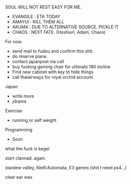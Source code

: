 SOUL WILL NOT REST EASY FOR ME.
- EVANGILE : ETA TODAY
- AMAYUI : KILL THEM ALL
- AKUMA : DUE TO ALTERNATIVE SOURCE, PICKLE IT
- CHAOS : NEXT FATE. (Hoshiori, Adam, Chaos)

For now.
- send mail to fudou and confirm this shit.
- do reserve plane.
- contact japanpost via call
- buy fucking gaming chair for ultimate 180 incline
- Find new cabinet with key to hide things
- call thaiairways for royal orchid account

Japan
- write more
- jdrama

Exercise
- running or self weight

Programming
- Soon

what the fuck is kegel

start clannad. again.

stardew valley, 
NieR:Automata,
E3 games (shit I need ps4...)

clear ear wax
